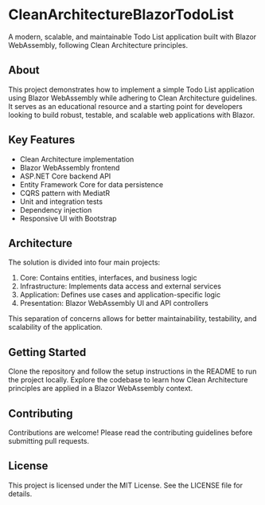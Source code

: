 # CleanArchitectureBlazorTodoList

A modern, scalable, and maintainable Todo List application built with Blazor WebAssembly, following Clean Architecture principles.

## About

This project demonstrates how to implement a simple Todo List application using Blazor WebAssembly while adhering to Clean Architecture guidelines. It serves as an educational resource and a starting point for developers looking to build robust, testable, and scalable web applications with Blazor.

## Key Features

- Clean Architecture implementation
- Blazor WebAssembly frontend
- ASP.NET Core backend API
- Entity Framework Core for data persistence
- CQRS pattern with MediatR
- Unit and integration tests
- Dependency injection
- Responsive UI with Bootstrap

## Architecture

The solution is divided into four main projects:

1. Core: Contains entities, interfaces, and business logic
2. Infrastructure: Implements data access and external services
3. Application: Defines use cases and application-specific logic
4. Presentation: Blazor WebAssembly UI and API controllers

This separation of concerns allows for better maintainability, testability, and scalability of the application.

## Getting Started

Clone the repository and follow the setup instructions in the README to run the project locally. Explore the codebase to learn how Clean Architecture principles are applied in a Blazor WebAssembly context.

## Contributing

Contributions are welcome! Please read the contributing guidelines before submitting pull requests.

## License

This project is licensed under the MIT License. See the LICENSE file for details.
